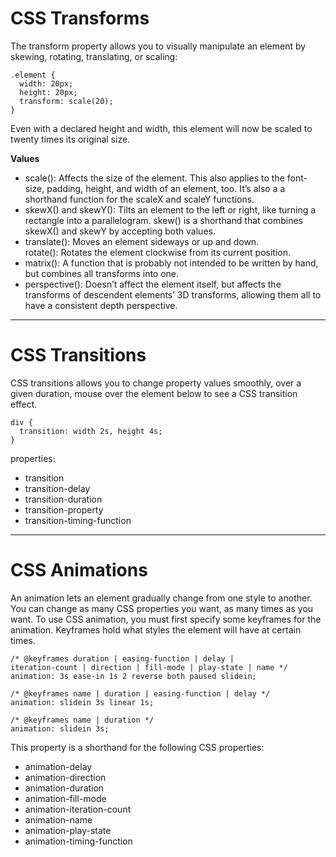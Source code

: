 # CSS Transforms
The transform property allows you to visually manipulate an element by skewing, rotating, translating, or scaling:
```
.element {
  width: 20px;
  height: 20px;
  transform: scale(20);
} 
```
Even with a declared height and width, this element will now be scaled to twenty times its original size.

**Values**

+ scale(): Affects the size of the element. This also applies to the font-size, padding, height, and width of an element, too. It’s also a a shorthand function for the scaleX and scaleY functions.
+ skewX() and skewY(): Tilts an element to the left or right, like turning a rectangle into a parallelogram. skew() is a shorthand that combines skewX() and skewY by accepting both values.
+ translate(): Moves an element sideways or up and down.  
rotate(): Rotates the element clockwise from its current position.
+ matrix(): A function that is probably not intended to be written by hand, but combines all transforms into one.
+ perspective(): Doesn’t affect the element itself, but affects the transforms of descendent elements’ 3D transforms, allowing them all to have a consistent depth perspective.
---
# CSS Transitions
CSS transitions allows you to change property values smoothly, over a given duration, mouse over the element below to see a CSS transition effect.
```
div {
  transition: width 2s, height 4s;
}
```
properties:
+ transition
+ transition-delay
+ transition-duration
+ transition-property
+ transition-timing-function
--- 
# CSS Animations
An animation lets an element gradually change from one style to another. You can change as many CSS properties you want, as many times as you want. To use CSS animation, you must first specify some keyframes for the animation. Keyframes hold what styles the element will have at certain times.
```
/* @keyframes duration | easing-function | delay |
iteration-count | direction | fill-mode | play-state | name */
animation: 3s ease-in 1s 2 reverse both paused slidein;

/* @keyframes name | duration | easing-function | delay */
animation: slidein 3s linear 1s;

/* @keyframes name | duration */
animation: slidein 3s;
```
This property is a shorthand for the following CSS properties:
+ animation-delay
+ animation-direction
+ animation-duration
+ animation-fill-mode
+ animation-iteration-count
+ animation-name
+ animation-play-state
+ animation-timing-function
